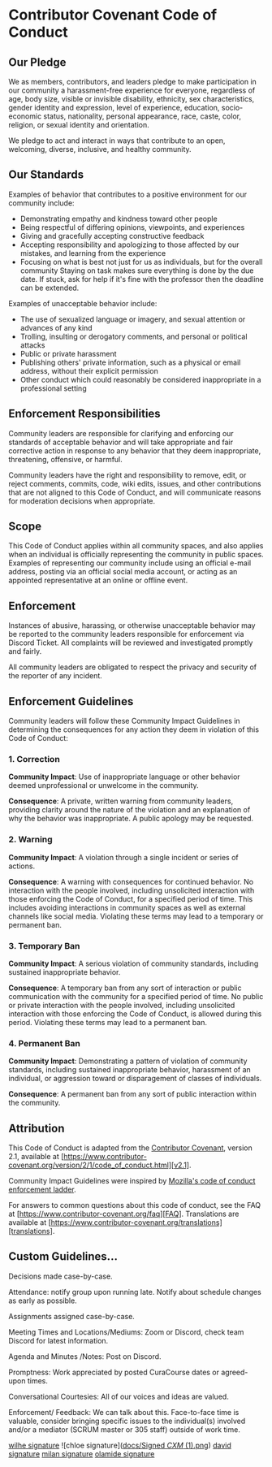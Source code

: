 
# Contributor Covenant Code of Conduct

## Our Pledge

We as members, contributors, and leaders pledge to make participation in our community a harassment-free experience for everyone, regardless of age, body size, visible or invisible disability, ethnicity, sex characteristics, gender identity and expression, level of experience, education, socio-economic status, nationality, personal appearance, race, caste, color, religion, or sexual identity and orientation.

We pledge to act and interact in ways that contribute to an open, welcoming, diverse, inclusive, and healthy community.

## Our Standards

Examples of behavior that contributes to a positive environment for our community include:

* Demonstrating empathy and kindness toward other people
* Being respectful of differing opinions, viewpoints, and experiences
* Giving and gracefully accepting constructive feedback
* Accepting responsibility and apologizing to those affected by our mistakes, and learning from the experience
* Focusing on what is best not just for us as individuals, but for the overall community
Staying on task makes sure everything is done by the due date.
If stuck, ask for help if it's fine with the professor then the deadline can be extended.

Examples of unacceptable behavior include:

* The use of sexualized language or imagery, and sexual attention or advances of any kind
* Trolling, insulting or derogatory comments, and personal or political attacks
* Public or private harassment
* Publishing others' private information, such as a physical or email address, without their explicit permission
* Other conduct which could reasonably be considered inappropriate in a professional setting

## Enforcement Responsibilities

Community leaders are responsible for clarifying and enforcing our standards of acceptable behavior and will take appropriate and fair corrective action in response to any behavior that they deem inappropriate, threatening, offensive, or harmful.

Community leaders have the right and responsibility to remove, edit, or reject comments, commits, code, wiki edits, issues, and other contributions that are not aligned to this Code of Conduct, and will communicate reasons for moderation decisions when appropriate.

## Scope

This Code of Conduct applies within all community spaces, and also applies when an individual is officially representing the community in public spaces. Examples of representing our community include using an official e-mail address, posting via an official social media account, or acting as an appointed representative at an online or offline event.

## Enforcement

Instances of abusive, harassing, or otherwise unacceptable behavior may be reported to the community leaders responsible for enforcement via Discord Ticket. All complaints will be reviewed and investigated promptly and fairly.

All community leaders are obligated to respect the privacy and security of the reporter of any incident.

## Enforcement Guidelines

Community leaders will follow these Community Impact Guidelines in determining the consequences for any action they deem in violation of this Code of Conduct:

### 1. Correction

**Community Impact**: Use of inappropriate language or other behavior deemed unprofessional or unwelcome in the community.

**Consequence**: A private, written warning from community leaders, providing clarity around the nature of the violation and an explanation of why the behavior was inappropriate. A public apology may be requested.

### 2. Warning

**Community Impact**: A violation through a single incident or series of actions.

**Consequence**: A warning with consequences for continued behavior. No interaction with the people involved, including unsolicited interaction with those enforcing the Code of Conduct, for a specified period of time. This includes avoiding interactions in community spaces as well as external channels like social media. Violating these terms may lead to a temporary or permanent ban.

### 3. Temporary Ban

**Community Impact**: A serious violation of community standards, including sustained inappropriate behavior.

**Consequence**: A temporary ban from any sort of interaction or public communication with the community for a specified period of time. No public or private interaction with the people involved, including unsolicited interaction with those enforcing the Code of Conduct, is allowed during this period. Violating these terms may lead to a permanent ban.

### 4. Permanent Ban

**Community Impact**: Demonstrating a pattern of violation of community standards, including sustained inappropriate behavior, harassment of an individual, or aggression toward or disparagement of classes of individuals.

**Consequence**: A permanent ban from any sort of public interaction within the community.

## Attribution

This Code of Conduct is adapted from the [Contributor Covenant][homepage], version 2.1, available at [https://www.contributor-covenant.org/version/2/1/code_of_conduct.html][v2.1].

Community Impact Guidelines were inspired by [Mozilla's code of conduct enforcement ladder][Mozilla CoC].

For answers to common questions about this code of conduct, see the FAQ at [https://www.contributor-covenant.org/faq][FAQ]. Translations are available at [https://www.contributor-covenant.org/translations][translations].

[homepage]: https://www.contributor-covenant.org
[v2.1]: https://www.contributor-covenant.org/version/2/1/code_of_conduct.html
[Mozilla CoC]: https://github.com/mozilla/diversity
[FAQ]: https://www.contributor-covenant.org/faq
[translations]: https://www.contributor-covenant.org/translations


## Custom Guidelines...

Decisions made case-by-case.

Attendance: notify group upon running late. Notify about schedule changes as early as possible.

Assignments assigned case-by-case.

Meeting Times and Locations/Mediums: Zoom or Discord, check team Discord for latest information.

Agenda and Minutes /Notes: Post on Discord.

Promptness: Work appreciated by posted CuraCourse dates or agreed-upon times.

Conversational Courtesies: All of our voices and ideas are valued.

Enforcement/ Feedback: We can talk about this. Face-to-face time is valuable, consider bringing specific issues to the individual(s) involved and/or a mediator (SCRUM master or 305 staff) outside of work time.


[wilhe signature](https://drive.google.com/file/d/1EpUEu3B1sx8TDm60frvn_MQPAsnm3QTD/view?usp=drive_link)
![chloe signature]([docs/Signed _CXM_ (1).png](https://github.com/MadamePitohui/AlternateRealitiesTranslator/blob/06cfb8631853e98a0fb6c24520e444190d48bdce/docs/Signed%20_CXM_%20(1).png))
[david signature](https://drive.google.com/file/d/1W8yEmJymzC7MfvFic_VeeZF_exgZHtaz/view?usp=drive_link)
[milan signature](https://drive.google.com/file/d/1N8UaLLRjCYWT_UYropcrHeAxJB_dwD_S/view?usp=drive_link)
[olamide signature](https://drive.google.com/file/d/1UhwxUYtv95Y3GYoR5st1-8jLTWksZ0kz/view?usp=drive_link)
